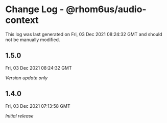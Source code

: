 # Change Log - @rhom6us/audio-context

This log was last generated on Fri, 03 Dec 2021 08:24:32 GMT and should not be manually modified.

## 1.5.0
Fri, 03 Dec 2021 08:24:32 GMT

_Version update only_

## 1.4.0
Fri, 03 Dec 2021 07:13:58 GMT

_Initial release_


